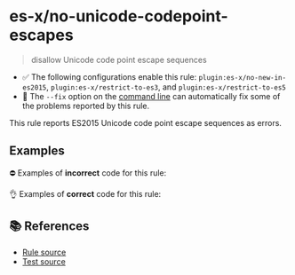 # es-x/no-unicode-codepoint-escapes
> disallow Unicode code point escape sequences

- ✅ The following configurations enable this rule: `plugin:es-x/no-new-in-es2015`, `plugin:es-x/restrict-to-es3`, and `plugin:es-x/restrict-to-es5`
- 🔧 The `--fix` option on the [command line](https://eslint.org/docs/user-guide/command-line-interface#fixing-problems) can automatically fix some of the problems reported by this rule.

This rule reports ES2015 Unicode code point escape sequences as errors.

## Examples

⛔ Examples of **incorrect** code for this rule:

<eslint-playground type="bad" code="/*eslint es-x/no-unicode-codepoint-escapes: error */
const a\u{31} = `foo`
const a2 = &quot;a\u{62}b&quot;
" />

👌 Examples of **correct** code for this rule:

<eslint-playground type="good" code="/*eslint es-x/no-unicode-codepoint-escapes: error */
const a\u0031 = `foo`
const a2 = &quot;a\u0062b&quot;
" />

## 📚 References

- [Rule source](https://github.com/ota-meshi/eslint-plugin-es-x/blob/master/lib/rules/no-unicode-codepoint-escapes.js)
- [Test source](https://github.com/ota-meshi/eslint-plugin-es-x/blob/master/tests/lib/rules/no-unicode-codepoint-escapes.js)

